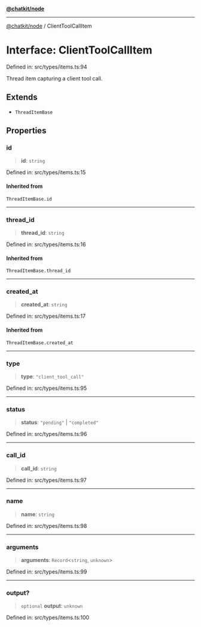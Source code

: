 [**@chatkit/node**](../README.md)

***

[@chatkit/node](../README.md) / ClientToolCallItem

# Interface: ClientToolCallItem

Defined in: src/types/items.ts:94

Thread item capturing a client tool call.

## Extends

- `ThreadItemBase`

## Properties

### id

> **id**: `string`

Defined in: src/types/items.ts:15

#### Inherited from

`ThreadItemBase.id`

***

### thread\_id

> **thread\_id**: `string`

Defined in: src/types/items.ts:16

#### Inherited from

`ThreadItemBase.thread_id`

***

### created\_at

> **created\_at**: `string`

Defined in: src/types/items.ts:17

#### Inherited from

`ThreadItemBase.created_at`

***

### type

> **type**: `"client_tool_call"`

Defined in: src/types/items.ts:95

***

### status

> **status**: `"pending"` \| `"completed"`

Defined in: src/types/items.ts:96

***

### call\_id

> **call\_id**: `string`

Defined in: src/types/items.ts:97

***

### name

> **name**: `string`

Defined in: src/types/items.ts:98

***

### arguments

> **arguments**: `Record`\<`string`, `unknown`\>

Defined in: src/types/items.ts:99

***

### output?

> `optional` **output**: `unknown`

Defined in: src/types/items.ts:100
